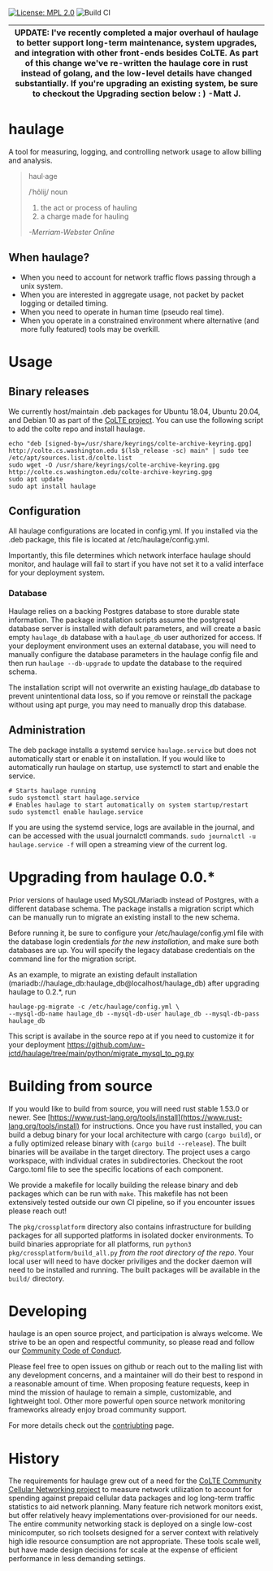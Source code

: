 [![License: MPL 2.0](https://img.shields.io/badge/License-MPL%202.0-brightgreen.svg)](LICENSE)
![Build CI](https://github.com/uw-ictd/haulage/actions/workflows/main.yml/badge.svg)

| UPDATE: I've recently completed a major overhaul of haulage to better support long-term maintenance, system upgrades, and integration with other front-ends besides CoLTE. As part of this change we've re-written the haulage core in rust instead of golang, and the low-level details have changed substantially. If you're upgrading an existing system, be sure to checkout the Upgrading section below : ) -Matt J. |
|---|

# haulage
A tool for measuring, logging, and controlling network usage to allow billing
and analysis.

>haul·age
>
>/ˈhôlij/ noun
>
> 1. the act or process of hauling
> 2. a charge made for hauling
>
> *-Merriam-Webster Online*

## When haulage?
* When you need to account for network traffic flows passing through a
  unix system.
* When you are interested in aggregate usage, not packet by packet
  logging or detailed timing.
* When you need to operate in human time (pseudo real time).
* When you operate in a constrained environment where alternative (and
  more fully featured) tools may be overkill.

# Usage
## Binary releases
We currently host/maintain .deb packages for Ubuntu 18.04, Ubuntu 20.04, and
Debian 10 as part of the [CoLTE project](https://github.com/uw-ictd/colte). You
can use the following script to add the colte repo and install haulage.
```
echo "deb [signed-by=/usr/share/keyrings/colte-archive-keyring.gpg] http://colte.cs.washington.edu $(lsb_release -sc) main" | sudo tee /etc/apt/sources.list.d/colte.list
sudo wget -O /usr/share/keyrings/colte-archive-keyring.gpg http://colte.cs.washington.edu/colte-archive-keyring.gpg
sudo apt update
sudo apt install haulage
```
## Configuration
All haulage configurations are located in config.yml. If you installed via the
.deb package, this file is located at /etc/haulage/config.yml.

Importantly, this file determines which network interface haulage should
monitor, and haulage will fail to start if you have not set it to a valid
interface for your deployment system.

### Database
Haulage relies on a backing Postgres database to store durable state
information. The package installation scripts assume the postgresql database
server is installed with default parameters, and will create a basic empty
`haulage_db` database with a `haulage_db` user authorized for access. If your
deployment environment uses an external database, you will need to manually
configure the database parameters in the haulage config file and then run
`haulage --db-upgrade` to update the database to the required schema.

The installation script will not overwrite an existing haulage_db database to
prevent unintentional data loss, so if you remove or reinstall the package
without using apt purge, you may need to manually drop this database.

## Administration
The deb package installs a systemd service `haulage.service` but does not
automatically start or enable it on installation. If you would like to
automatically run haulage on startup, use systemctl to start and enable the
service.
```
# Starts haulage running
sudo systemctl start haulage.service
# Enables haulage to start automatically on system startup/restart
sudo systemctl enable haulage.service
```
If you are using the systemd service, logs are available in the journal, and can
be accessed with the usual journalctl commands. `sudo journalctl -u
haulage.service -f` will open a streaming view of the current log.

# Upgrading from haulage 0.0.*

Prior versions of haulage used MySQL/Mariadb instead of Postgres, with a
different database schema. The package installs a migration script which can be
manually run to migrate an existing install to the new schema.

Before running it, be sure to configure your /etc/haulage/config.yml file with
the database login credentials *for the new installation*, and make sure both
databases are up. You will specify the legacy database credentials on the
command line for the migration script.

As an example, to migrate an existing default installation
(mariadb://haulage_db:haulage_db@localhost/haulage_db) after upgrading haulage
to 0.2.*, run
```
haulage-pg-migrate -c /etc/haulage/config.yml \
--mysql-db-name haulage_db --mysql-db-user haulage_db --mysql-db-pass haulage_db
```

This script is availabe in the source repo at if you need to customize it for
your deployment
https://github.com/uw-ictd/haulage/tree/main/python/migrate_mysql_to_pg.py

# Building from source

If you would like to build from source, you will need rust stable 1.53.0 or
newer. See
[https://www.rust-lang.org/tools/install](https://www.rust-lang.org/tools/install)
for instructions. Once you have rust installed, you can build a debug binary for
your local architecture with cargo (`cargo build`), or a fully optimized release
binary with (`cargo build --release`). The built binaries will be availabe in
the target directory. The project uses a cargo workspace, with individual crates
in subdirectories. Checkout the root Cargo.toml file to see the specific
locations of each component.

We provide a makefile for locally building the release binary and deb packages
which can be run with `make`. This makefile has not been extensively tested
outside our own CI pipeline, so if you encounter issues please reach out!

The `pkg/crossplatform` directory also contains infrastructure for building
packages for all supported platforms in isolated docker environments. To build
binaries appropriate for all platforms, run `python3
pkg/crossplatform/build_all.py` *from the root directory of the repo*. Your
local user will need to have docker priviliges and the docker daemon will need
to be installed and running. The built packages will be available in the
``build/`` directory.

# Developing
haulage is an open source project, and participation is always
welcome. We strive to be an open and respectful community, so please
read and follow our [Community Code of Conduct](CODE_OF_CONDUCT.md).

Please feel free to open issues on github or reach out to the mailing
list with any development concerns, and a maintainer will do their
best to respond in a reasonable amount of time. When proposing feature
requests, keep in mind the mission of haulage to remain a simple,
customizable, and lightweight tool. Other more powerful open source
network monitoring frameworks already enjoy broad community support.

For more details check out the [contriubting](CONTRIUBTING.md) page.

# History
The requirements for haulage grew out of a need for the [CoLTE Community Cellular
Networking project](https://github.com/uw-ictd/colte) to measure
network utilization to account for spending against prepaid cellular
data packages and log long-term traffic statistics to aid network
planning. Many feature rich network monitors exist, but offer
relatively heavy implementations over-provisioned for our needs. The
entire community networking stack is deployed on a single low-cost
minicomputer, so rich toolsets designed for a server context with
relatively high idle resource consumption are not appropriate. These
tools scale well, but have made design decisions for scale at the
expense of efficient performance in less demanding settings.
